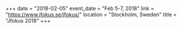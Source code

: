 +++
date = "2018-02-05"
event_date = "Feb 5-7, 2018"
link = "https://www.jfokus.se/jfokus/"
location = "Stockholm, Sweden"
title = "Jfokus 2018"
+++
